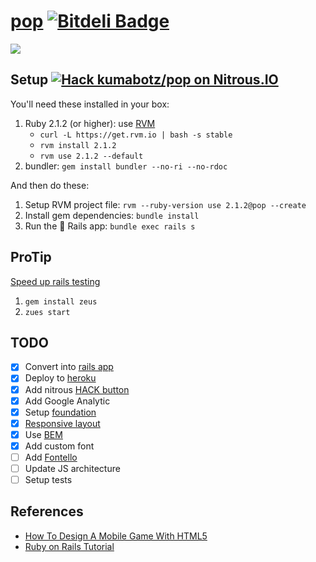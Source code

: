 # [pop](http://playpop.herokuapp.com/) [![Bitdeli Badge](https://d2weczhvl823v0.cloudfront.net/kumabotz/pop/trend.png)](https://bitdeli.com/free "Bitdeli Badge")

![](https://raw.github.com/kumabotz/pop/master/app/assets/images/yo.png)

## Setup [![Hack kumabotz/pop on Nitrous.IO](https://d3o0mnbgv6k92a.cloudfront.net/assets/hack-s-v1-7475db0cf93fe5d1e29420c928ebc614.png)](https://www.nitrous.io/hack_button?source=embed&runtime=rails&repo=kumabotz%2Fpop&file_to_open=README.md)

You'll need these installed in your box:

1. Ruby 2.1.2 (or higher): use [RVM](https://rvm.io/)
   - `curl -L https://get.rvm.io | bash -s stable`
   - `rvm install 2.1.2`
   - `rvm use 2.1.2 --default`
1. bundler: `gem install bundler --no-ri --no-rdoc`

And then do these:

1. Setup RVM project file: `rvm --ruby-version use 2.1.2@pop --create`
1. Install gem dependencies: `bundle install`
1. Run the :star2: Rails app: `bundle exec rails s`

## ProTip

[Speed up rails testing](http://railscasts.com/episodes/412-fast-rails-commands)

1. `gem install zeus`
1. `zues start`

## TODO
- [x] Convert into [rails app](http://playpop.herokuapp.com/)
- [x] Deploy to [heroku](http://playpop.herokuapp.com/)
- [x] Add nitrous [HACK button](https://www.nitrous.io/hack_button?source=embed&runtime=rails&repo=kumabotz%2Fpop&file_to_open=README.md)
- [x] Add Google Analytic
- [x] Setup [foundation](http://foundation.zurb.com/)
- [x] [Responsive layout](http://thesassway.com/intermediate/responsive-web-design-in-sass-using-media-queries-in-sass-32)
- [x] Use [BEM](http://bem.info/)
- [x] Add custom font
- [ ] Add [Fontello](http://fontello.com/)
- [ ] Update JS architecture
- [ ] Setup tests

## References
- [How To Design A Mobile Game With HTML5](http://mobile.smashingmagazine.com/2012/10/19/design-your-own-mobile-game/)
- [Ruby on Rails Tutorial](http://www.railstutorial.org/book)
